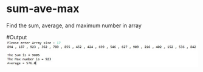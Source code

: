 # sum-ave-max
Find the sum, average, and maximum number in array

#Output
![](https://github.com/lvcc-dsa/Students/blob/43aca6cb59bc54f0bc991cb5628caec4314318ef/BSIS/De-Guzman-Gerald/sum-ave-max/SumAveMax.jpg)
